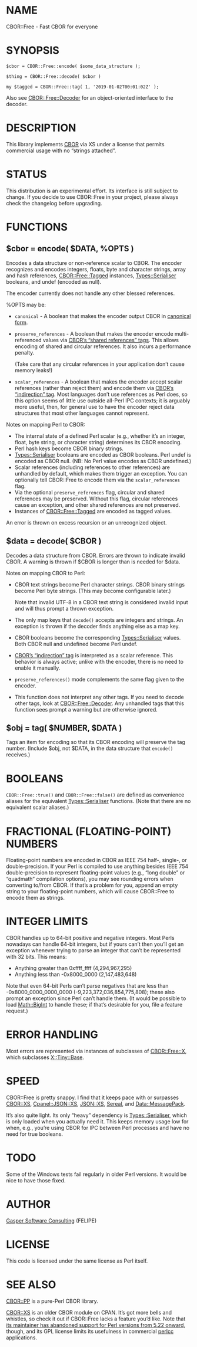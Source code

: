 # NAME

CBOR::Free - Fast CBOR for everyone

# SYNOPSIS

    $cbor = CBOR::Free::encode( $some_data_structure );

    $thing = CBOR::Free::decode( $cbor )

    my $tagged = CBOR::Free::tag( 1, '2019-01-02T00:01:02Z' );

Also see [CBOR::Free::Decoder](https://metacpan.org/pod/CBOR::Free::Decoder) for an object-oriented interface
to the decoder.

# DESCRIPTION

This library implements [CBOR](https://tools.ietf.org/html/rfc7049)
via XS under a license that permits commercial usage with no “strings
attached”.

# STATUS

This distribution is an experimental effort. Its interface is still
subject to change. If you decide to use CBOR::Free in your project,
please always check the changelog before upgrading.

# FUNCTIONS

## $cbor = encode( $DATA, %OPTS )

Encodes a data structure or non-reference scalar to CBOR.
The encoder recognizes and encodes integers, floats, byte and character
strings, array and hash references, [CBOR::Free::Tagged](https://metacpan.org/pod/CBOR::Free::Tagged) instances,
[Types::Serialiser](https://metacpan.org/pod/Types::Serialiser) booleans, and undef (encoded as null).

The encoder currently does not handle any other blessed references.

%OPTS may be:

- `canonical` - A boolean that makes the encoder output
CBOR in [canonical form](https://tools.ietf.org/html/rfc7049#section-3.9).
- `preserve_references` - A boolean that makes the encoder encode
multi-referenced values via [CBOR’s “shared references” tags](https://www.iana.org/assignments/cbor-tags/cbor-tags.xhtml). This allows encoding of shared
and circular references. It also incurs a performance penalty.

    (Take care that any circular references in your application don’t cause
    memory leaks!)

- `scalar_references` - A boolean that makes the encoder accept
scalar references
(rather than reject them) and encode them via
[CBOR’s “indirection” tag](https://www.iana.org/assignments/cbor-tags/cbor-tags.xhtml).
Most languages don’t use references as Perl does, so this option seems of
little use outside all-Perl IPC contexts; it is arguably more useful, then,
for general use to have the encoder reject data structures that most other
languages cannot represent.

Notes on mapping Perl to CBOR:

- The internal state of a defined Perl scalar (e.g., whether it’s an
integer, float, byte string, or character string) determines its CBOR
encoding.
- Perl hash keys become CBOR binary strings.
- [Types::Serialiser](https://metacpan.org/pod/Types::Serialiser) booleans are encoded as CBOR booleans.
Perl undef is encoded as CBOR null. (NB: No Perl value encodes as CBOR
undefined.)
- Scalar references (including references to other references) are
unhandled by default, which makes them trigger an exception. You can
optionally tell CBOR::Free to encode them via the `scalar_references` flag.
- Via the optional `preserve_references` flag, circular and shared
references may be preserved. Without this flag, circular references cause an
exception, and other shared references are not preserved.
- Instances of [CBOR::Free::Tagged](https://metacpan.org/pod/CBOR::Free::Tagged) are encoded as tagged values.

An error is thrown on excess recursion or an unrecognized object.

## $data = decode( $CBOR )

Decodes a data structure from CBOR. Errors are thrown to indicate
invalid CBOR. A warning is thrown if $CBOR is longer than is needed
for $data.

Notes on mapping CBOR to Perl:

- CBOR text strings become Perl character strings. CBOR binary strings
become Perl byte strings. (This may become configurable later.)

    Note that invalid UTF-8 in a CBOR text string is considered
    invalid input and will thus prompt a thrown exception.

- The only map keys that `decode()` accepts are integers and strings.
An exception is thrown if the decoder finds anything else as a map key.
- CBOR booleans become the corresponding [Types::Serialiser](https://metacpan.org/pod/Types::Serialiser) values.
Both CBOR null and undefined become Perl undef.
- [CBOR’s “indirection” tag](https://www.iana.org/assignments/cbor-tags/cbor-tags.xhtml) is interpreted as a scalar reference. This behavior is always
active; unlike with the encoder, there is no need to enable it manually.
- `preserve_references()` mode complements the same flag
given to the encoder.
- This function does not interpret any other tags. If you need to
decode other tags, look at [CBOR::Free::Decoder](https://metacpan.org/pod/CBOR::Free::Decoder). Any unhandled tags that
this function sees prompt a warning but are otherwise ignored.

## $obj = tag( $NUMBER, $DATA )

Tags an item for encoding so that its CBOR encoding will preserve the
tag number. (Include $obj, not $DATA, in the data structure that
`encode()` receives.)

# BOOLEANS

`CBOR::Free::true()` and `CBOR::Free::false()` are defined as
convenience aliases for the equivalent [Types::Serialiser](https://metacpan.org/pod/Types::Serialiser) functions.
(Note that there are no equivalent scalar aliases.)

# FRACTIONAL (FLOATING-POINT) NUMBERS

Floating-point numbers are encoded in CBOR as IEEE 754 half-, single-,
or double-precision. If your Perl is compiled to use anything besides
IEEE 754 double-precision to represent floating-point values (e.g.,
“long double” or “quadmath” compilation options), you may see rounding
errors when converting to/from CBOR. If that’s a problem for you, append
an empty string to your floating-point numbers, which will cause CBOR::Free
to encode them as strings.

# INTEGER LIMITS

CBOR handles up to 64-bit positive and negative integers. Most Perls
nowadays can handle 64-bit integers, but if yours can’t then you’ll
get an exception whenever trying to parse an integer that can’t be
represented with 32 bits. This means:

- Anything greater than 0xffff\_ffff (4,294,967,295)
- Anything less than -0x8000\_0000 (2,147,483,648)

Note that even 64-bit Perls can’t parse negatives that are less than
\-0x8000\_0000\_0000\_0000 (-9,223,372,036,854,775,808); these also prompt an
exception since Perl can’t handle them. (It would be possible to load
[Math::BigInt](https://metacpan.org/pod/Math::BigInt) to handle these; if that’s desirable for you,
file a feature request.)

# ERROR HANDLING

Most errors are represented via instances of subclasses of
[CBOR::Free::X](https://metacpan.org/pod/CBOR::Free::X), which subclasses [X::Tiny::Base](https://metacpan.org/pod/X::Tiny::Base).

# SPEED

CBOR::Free is pretty snappy. I find that it keeps pace with or
surpasses [CBOR::XS](https://metacpan.org/pod/CBOR::XS), [Cpanel::JSON::XS](https://metacpan.org/pod/Cpanel::JSON::XS), [JSON::XS](https://metacpan.org/pod/JSON::XS), [Sereal](https://metacpan.org/pod/Sereal),
and [Data::MessagePack](https://metacpan.org/pod/Data::MessagePack).

It’s also quite light. Its only “heavy” dependency is
[Types::Serialiser](https://metacpan.org/pod/Types::Serialiser), which is only loaded when you actually need it.
This keeps memory usage low for when, e.g., you’re using CBOR for
IPC between Perl processes and have no need for true booleans.

# TODO

Some of the Windows tests fail regularly in older Perl versions.
It would be nice to have those fixed.

# AUTHOR

[Gasper Software Consulting](http://gaspersoftware.com) (FELIPE)

# LICENSE

This code is licensed under the same license as Perl itself.

# SEE ALSO

[CBOR::PP](https://metacpan.org/pod/CBOR::PP) is a pure-Perl CBOR library.

[CBOR::XS](https://metacpan.org/pod/CBOR::XS) is an older CBOR module on CPAN. It’s got more bells and
whistles, so check it out if CBOR::Free lacks a feature you’d like.
Note that [its maintainer has abandoned support for Perl versions from 5.22
onward](http://blog.schmorp.de/2015-06-06-stableperl-faq.html), though,
and its GPL license limits its usefulness in
commercial [perlcc](https://metacpan.org/pod/distribution/B-C/script/perlcc.PL)
applications.
